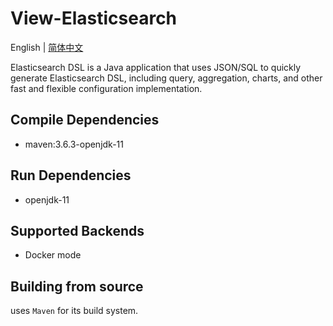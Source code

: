 # View-Elasticsearch

English | [简体中文](./i18n/README.zh-cn.md)

Elasticsearch DSL is a Java application that uses JSON/SQL to quickly generate Elasticsearch DSL, including query, aggregation, charts, and other fast and flexible configuration implementation.

## Compile Dependencies

* maven:3.6.3-openjdk-11

## Run Dependencies

* openjdk-11

## Supported Backends

* Docker mode

## Building from source

uses `Maven` for its build system.
